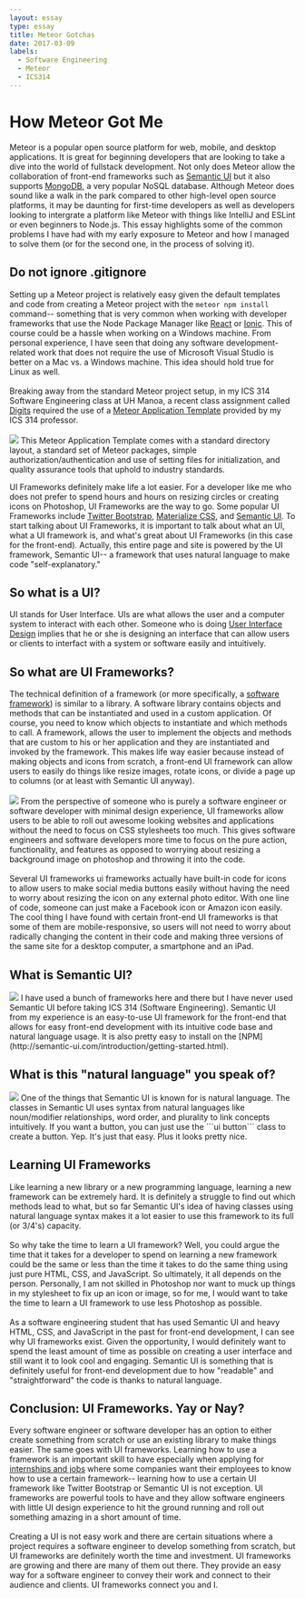 ```yaml
---
layout: essay
type: essay
title: Meteor Gotchas
date: 2017-03-09
labels:
  - Software Engineering
  - Meteor
  - ICS314
---
```


# How Meteor Got Me
Meteor is a popular open source platform for web, mobile, and desktop applications. It is great for beginning developers that are looking to take a dive into the world of fullstack development. Not only does Meteor allow the collaboration of front-end frameworks such as [Semantic UI](semantic-ui.com) but it also supports [MongoDB](https://www.mongodb.com/), a very popular NoSQL database. Although Meteor does sound like a walk in the park compared to other high-level open source platforms, it may be daunting for first-time developers as well as developers looking to intergrate a platform like Meteor with things like IntelliJ and ESLint or even beginners to Node.js. This essay highlights some of the common problems I have had with my early exposure to Meteor and how I managed to solve them (or for the second one, in the process of solving it).

## Do not ignore .gitignore
Setting up a Meteor project is relatively easy given the default templates and code from creating a Meteor project with the ```meteor npm install``` command-- something that is very common when working with developer frameworks that use the Node Package Manager like [React](https://facebook.github.io/react/) or [Ionic](https://ionicframework.com/). This of course could be a hassle when working on a Windows machine. From personal experience, I have seen that doing any software development-related work that does not require the use of Microsoft Visual Studio is better on a Mac vs. a Windows machine. This idea should hold true for Linux as well. 
<br><br>
Breaking away from the standard Meteor project setup, in my ICS 314 Software Engineering class at UH Manoa, a recent class assignment called [Digits](http://courses.ics.hawaii.edu/ics314s17/morea/meteor-2/experience-meteor-digits-1.html) required the use of a [Meteor Application Template](http://ics-software-engineering.github.io/meteor-application-template/) provided by my ICS 314 professor. <br><br>
<img class="ui large left floated image" src="../images/meteortempt.png">
This Meteor Application Template comes with a standard directory layout, a standard set of Meteor packages, simple authorization/authentication and use of setting files for initialization, and quality assurance tools that uphold to industry standards. 


UI Frameworks definitely make life a lot easier. For a developer like me who does not prefer to spend hours and hours on resizing circles or creating icons on Photoshop, UI Frameworks are the way to go. Some popular UI Frameworks include [Twitter Bootstrap](http://getbootstrap.com/2.3.2/), [Materialize CSS](http://materializecss.com/), and [Semantic UI](http://semantic-ui.com/). To start talking about UI Frameworks, it is important to talk about what an UI, what a UI framework is, and what's great about UI Frameworks (in this case for the front-end). Actually, this entire page and site is powered by the UI framework, Semantic UI-- a framework that uses natural language to make code "self-explanatory."

## So what is a UI? 
UI stands for User Interface. UIs are what allows the user and a computer system to interact with each other. Someone who is doing [User Interface Design](https://www.usability.gov/what-and-why/user-interface-design.html) implies that he or she is designing an interface that can allow users or clients to interfact with a system or software easily and intuitively.

## So what are UI Frameworks? 
The technical definition of a framework (or more specifically, a [software framework](http://info.cimetrix.com/blog/bid/22339/What-is-a-Software-Framework-And-why-should-you-like-em)) is similar to a library. A software library contains objects and methods that can be instantiated and used in a custom application. Of course, you need to know which objects to instantiate and which methods to call. A framework, allows the user to implement the objects and methods that are custom to his or her application and they are instantiated and invoked by the framework. This makes life way easier because instead of making objects and icons from scratch, a front-end UI framework can allow users to easily do things like resize images, rotate icons, or divide a page up to columns (or at least with Semantic UI anyway). <br><br>
<img class="ui medium right floated image" src="../images/icons.png">
From the perspective of someone who is purely a software engineer or software developer with minimal design experience, UI frameworks allow users to be able to roll out awesome looking websites and applications without the need to focus on CSS stylesheets too much. This gives software engineers and software developers more time to focus on the pure action, functionality, and features as opposed to worrying about resizing a background image on photoshop and throwing it into the code. <br><br>
Several UI frameworks ui frameworks actually have built-in code for icons to allow users to make social media buttons easily without having the need to worry about resizing the icon on any external photo editor. With one line of code, someone can just make a Facebook icon or Amazon icon easily. The cool thing I have found with certain front-end UI frameworks is that some of them are mobile-responsive, so users will not need to worry about radically changing the content in their code and making three versions of the same site for a desktop computer, a smartphone and an iPad. 

## What is Semantic UI?
<img class="ui small left floated image" src="../images/semantic.png">
I have used a bunch of frameworks here and there but I have never used Semantic UI before taking ICS 314 (Software Engineering). Semantic UI from my experience is an easy-to-use UI framework for the front-end that allows for easy front-end development with its intuitive code base and natural language usage. It is also pretty easy to install on the [NPM](http://semantic-ui.com/introduction/getting-started.html).

## What is this "natural language" you speak of?

<img class="ui large left floated image" src="../images/natural.png">
One of the things that Semantic UI is known for is natural language. The classes in Semantic UI uses syntax from natural languages like noun/modifier relationships, word order, and plurality to link concepts intuitively. If you want a button, you can just use the ```ui button``` class to create a button. Yep. It's just that easy. Plus it looks pretty nice.

## Learning UI Frameworks 
Like learning a new library or a new programming language, learning a new framework can be extremely hard. It is definitely a struggle to find out which methods lead to what, but so far Semantic UI's idea of having classes using natural language syntax makes it a lot easier to use this framework to its full (or 3/4's) capacity.  
<br>
So why take the time to learn a UI framework? Well, you could argue the time that it takes for a developer to spend on learning a new framework could be the same or less than the time it takes to do the same thing using just pure HTML, CSS, and JavaScript. So ultimately, it all depends on the person. Personally, I am not skilled in Photoshop nor want to muck up things in my stylesheet to fix up an icon or image, so for me, I would want to take the time to learn a UI framework to use less Photoshop as possible.
<br><br>
As a software engineering student that has used Semantic UI and heavy HTML, CSS, and JavaScript in the past for front-end development, I can see why UI frameworks exist. Given the opportunity, I would definitely want to spend the least amount of time as possible on creating a user interface and still want it to look cool and engaging. Semantic UI is something that is definitely useful for front-end development due to how "readable" and "straightforward" the code is thanks to natural language. 

## Conclusion: UI Frameworks. Yay or Nay?
Every software engineer or software developer has an option to either create something from scratch or use an existing library to make things easier. The same goes with UI frameworks. Learning how to use a framework is an important skill to have especially when applying for [internships and jobs](http://tutorialzine.com/2015/12/the-languages-and-frameworks-you-should-learn-in-2016/) where some companies want their employees to know how to use a certain framework-- learning how to use a certain UI framework like Twitter Bootstrap or Semantic UI is not exception. UI frameworks are powerful tools to have and they allow software engineers with little UI design experience to hit the ground running and roll out something amazing in a short amount of time.<br><br>
Creating a UI is not easy work and there are certain situations where a project requires a software engineer to develop something from scratch, but UI frameworks are definitely worth the time and investment. UI frameworks are growing and there are many of them out there. They provide an easy way for a software engineer to convey their work and connect to their audience and clients. UI frameworks connect you and I.
